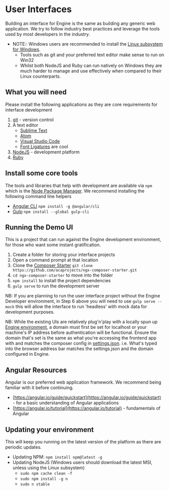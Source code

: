 # User Interfaces

Building an interface for Engine is the same as building any generic web application. We try to follow industry best practices and leverage the tools used by most developers in the industry.

* NOTE:: Windows users are recommended to install the [Linux subsystem for Windows](https://msdn.microsoft.com/en-au/commandline/wsl/install_guide).
  * Tools such as git and your preferred text editor make sense to run on Win32
  * Whilst both NodeJS and Ruby can run natively on Windows they are much harder to manage and use effectively when compared to their Linux counterparts.

## What you will need

Please install the following applications as they are core requirements for interface development

1. [git](https://git-scm.com/) - version control
2. A text editor
   * [Sublime Text](https://www.sublimetext.com/)
   * [Atom](https://atom.io/)
   * [Visual Studio Code](https://code.visualstudio.com/)
   * [Font Ligatures](https://github.com/tonsky/FiraCode) are cool
3. [NodeJS](https://nodejs.org/) - development platform
4. [Ruby](https://rvm.io/rvm/install)

## Install some core tools

The tools and libraries that help with development are available via `npm` which is the [Node Package Manager](https://www.npmjs.com/). We recommend installing the following command line helpers

* [Angular CLI](https://cli.angular.io/) `npm install -g @angular/cli`
* [Gulp](https://gulpjs.com/) `npm install --global gulp-cli`

## Running the Demo UI

This is a project that can run against the Engine development environment, for those who want some instant gratification.

1. Create a folder for storing your interface projects
2. Open a command prompt at that location
3. Clone the [Composer Starter](https://github.com/acaprojects/ngx-composer-starter) `git clone https://github.com/acaprojects/ngx-composer-starter.git`
4. `cd ngx-composer-starter` to move into the folder
5. `npm install` to install the project dependencies
6. `gulp serve` to run the development server

NB: If you are planning to run the user interface project without the Engine Developer environment, in Step 6 above you will need to use `gulp serve --mock` this will allow the interface to run 'headless' with mock data for development purposes.

NB: While the existing UIs are relatively plug'n'play with a locally spun up [Engine environment](../getting-started.md#starting-up), a domain must first be set for localhost or your machine's IP address before authentication will be functional. Ensure the domain that's set is the same as what you're accessing the frontend app with and matches the composer config in [settings.json](settings.json.md). i.e. What's typed into the browser address bar matches the settings.json and the domain configured in Engine.

## Angular Resources

Angular is our preferred web application framework. We recommend being familiar with it before continuing.

* [https://angular.io/guide/quickstart](https://angular.io/guide/quickstart) - for a basic understanding of Angular applications
* [https://angular.io/tutorial](https://angular.io/tutorial) - fundamentals of Angular

## Updating your environment

This will keep you running on the latest version of the platform as there are periodic updates.

* Updating NPM: `npm install npm@latest -g`
* Updating NodeJS \(Windows users should download the latest MSI, unless using the Linux subsystem\)
  * `sudo npm cache clean -f`
  * `sudo npm install -g n`
  * `sudo n stable`

